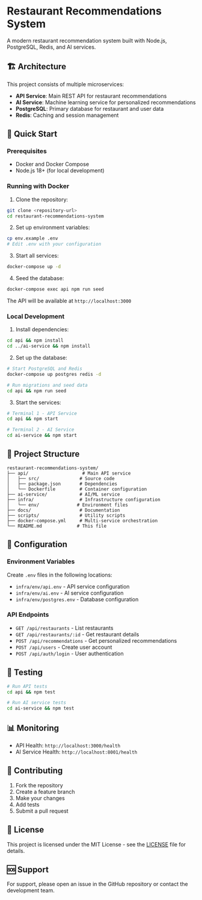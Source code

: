 # Restaurant Recommendations System

A modern restaurant recommendation system built with Node.js, PostgreSQL, Redis, and AI services.

## 🏗️ Architecture

This project consists of multiple microservices:

- **API Service**: Main REST API for restaurant recommendations
- **AI Service**: Machine learning service for personalized recommendations
- **PostgreSQL**: Primary database for restaurant and user data
- **Redis**: Caching and session management

## 🚀 Quick Start

### Prerequisites

- Docker and Docker Compose
- Node.js 18+ (for local development)

### Running with Docker

1. Clone the repository:
```bash
git clone <repository-url>
cd restaurant-recommendations-system
```

2. Set up environment variables:
```bash
cp env.example .env
# Edit .env with your configuration
```

3. Start all services:
```bash
docker-compose up -d
```

4. Seed the database:
```bash
docker-compose exec api npm run seed
```

The API will be available at `http://localhost:3000`

### Local Development

1. Install dependencies:
```bash
cd api && npm install
cd ../ai-service && npm install
```

2. Set up the database:
```bash
# Start PostgreSQL and Redis
docker-compose up postgres redis -d

# Run migrations and seed data
cd api && npm run seed
```

3. Start the services:
```bash
# Terminal 1 - API Service
cd api && npm start

# Terminal 2 - AI Service
cd ai-service && npm start
```

## 📁 Project Structure

```
restaurant-recommendations-system/
├── api/                    # Main API service
│   ├── src/               # Source code
│   ├── package.json       # Dependencies
│   └── Dockerfile         # Container configuration
├── ai-service/            # AI/ML service
├── infra/                 # Infrastructure configuration
│   └── env/              # Environment files
├── docs/                  # Documentation
├── scripts/               # Utility scripts
├── docker-compose.yml     # Multi-service orchestration
└── README.md             # This file
```

## 🔧 Configuration

### Environment Variables

Create `.env` files in the following locations:

- `infra/env/api.env` - API service configuration
- `infra/env/ai.env` - AI service configuration
- `infra/env/postgres.env` - Database configuration

### API Endpoints

- `GET /api/restaurants` - List restaurants
- `GET /api/restaurants/:id` - Get restaurant details
- `POST /api/recommendations` - Get personalized recommendations
- `POST /api/users` - Create user account
- `POST /api/auth/login` - User authentication

## 🧪 Testing

```bash
# Run API tests
cd api && npm test

# Run AI service tests
cd ai-service && npm test
```

## 📊 Monitoring

- API Health: `http://localhost:3000/health`
- AI Service Health: `http://localhost:8001/health`

## 🤝 Contributing

1. Fork the repository
2. Create a feature branch
3. Make your changes
4. Add tests
5. Submit a pull request

## 📄 License

This project is licensed under the MIT License - see the [LICENSE](LICENSE) file for details.

## 🆘 Support

For support, please open an issue in the GitHub repository or contact the development team.

